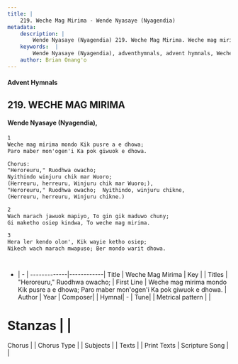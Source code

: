 ```yaml
---
title: |
    219. Weche Mag Mirima - Wende Nyasaye (Nyagendia)
metadata:
    description: |
        Wende Nyasaye (Nyagendia) 219. Weche Mag Mirima. Weche mag mirima mondo Kik pusre a e dhowa; Paro maber mon'ogen'i Ka pok giwuok e dhowa.  Chorus: "Heroreuru," Ruodhwa owacho; Nyithindo winjuru chik mar Wuoro; (Herreuru, herreuru, Winjuru chik mar Wuoro;), "Heroreuru," Ruodhwa owacho;  Nyithindo, winjuru chikne, (Herreuru, herreuru, Winjuru chikne.)  
    keywords:  |
        Wende Nyasaye (Nyagendia), adventhymnals, advent hymnals, Weche Mag Mirima, Weche mag mirima mondo Kik pusre a e dhowa; Paro maber mon'ogen'i Ka pok giwuok e dhowa.. "Heroreuru," Ruodhwa owacho;
    author: Brian Onang'o
---
```


#### Advent Hymnals
## 219. WECHE MAG MIRIMA
####  Wende Nyasaye (Nyagendia),

```txt
1
Weche mag mirima mondo Kik pusre a e dhowa;
Paro maber mon'ogen'i Ka pok giwuok e dhowa.

Chorus:
"Heroreuru," Ruodhwa owacho;
Nyithindo winjuru chik mar Wuoro;
(Herreuru, herreuru, Winjuru chik mar Wuoro;),
"Heroreuru," Ruodhwa owacho;  Nyithindo, winjuru chikne,
(Herreuru, herreuru, Winjuru chikne.)

2
Wach marach jawuok mapiyo, To gin gik maduwo chuny;
Gi maketho osiep kindwa, To weche mag mirima.

3
Hera ler kendo olon', Kik wayie ketho osiep;
Nikech wach marach mwapuso; Ber mondo warit dhowa.




```

- |   -  |
-------------|------------|
Title | Weche Mag Mirima |
Key |  |
Titles | "Heroreuru," Ruodhwa owacho; |
First Line | Weche mag mirima mondo Kik pusre a e dhowa; Paro maber mon'ogen'i Ka pok giwuok e dhowa. |
Author | 
Year | 
Composer| |
Hymnal|  - |
Tune|  |
Metrical pattern | |
# Stanzas |  |
Chorus |  |
Chorus Type |  |
Subjects | |
Texts |  |
Print Texts | 
Scripture Song |  |
    
